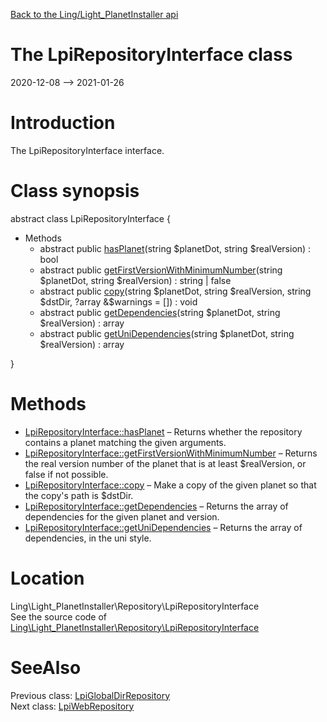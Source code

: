 [Back to the Ling/Light_PlanetInstaller api](https://github.com/lingtalfi/Light_PlanetInstaller/blob/master/doc/api/Ling/Light_PlanetInstaller.md)



The LpiRepositoryInterface class
================
2020-12-08 --> 2021-01-26






Introduction
============

The LpiRepositoryInterface interface.



Class synopsis
==============


abstract class <span class="pl-k">LpiRepositoryInterface</span>  {

- Methods
    - abstract public [hasPlanet](https://github.com/lingtalfi/Light_PlanetInstaller/blob/master/doc/api/Ling/Light_PlanetInstaller/Repository/LpiRepositoryInterface/hasPlanet.md)(string $planetDot, string $realVersion) : bool
    - abstract public [getFirstVersionWithMinimumNumber](https://github.com/lingtalfi/Light_PlanetInstaller/blob/master/doc/api/Ling/Light_PlanetInstaller/Repository/LpiRepositoryInterface/getFirstVersionWithMinimumNumber.md)(string $planetDot, string $realVersion) : string | false
    - abstract public [copy](https://github.com/lingtalfi/Light_PlanetInstaller/blob/master/doc/api/Ling/Light_PlanetInstaller/Repository/LpiRepositoryInterface/copy.md)(string $planetDot, string $realVersion, string $dstDir, ?array &$warnings = []) : void
    - abstract public [getDependencies](https://github.com/lingtalfi/Light_PlanetInstaller/blob/master/doc/api/Ling/Light_PlanetInstaller/Repository/LpiRepositoryInterface/getDependencies.md)(string $planetDot, string $realVersion) : array
    - abstract public [getUniDependencies](https://github.com/lingtalfi/Light_PlanetInstaller/blob/master/doc/api/Ling/Light_PlanetInstaller/Repository/LpiRepositoryInterface/getUniDependencies.md)(string $planetDot, string $realVersion) : array

}






Methods
==============

- [LpiRepositoryInterface::hasPlanet](https://github.com/lingtalfi/Light_PlanetInstaller/blob/master/doc/api/Ling/Light_PlanetInstaller/Repository/LpiRepositoryInterface/hasPlanet.md) &ndash; Returns whether the repository contains a planet matching the given arguments.
- [LpiRepositoryInterface::getFirstVersionWithMinimumNumber](https://github.com/lingtalfi/Light_PlanetInstaller/blob/master/doc/api/Ling/Light_PlanetInstaller/Repository/LpiRepositoryInterface/getFirstVersionWithMinimumNumber.md) &ndash; Returns the real version number of the planet that is at least $realVersion, or false if not possible.
- [LpiRepositoryInterface::copy](https://github.com/lingtalfi/Light_PlanetInstaller/blob/master/doc/api/Ling/Light_PlanetInstaller/Repository/LpiRepositoryInterface/copy.md) &ndash; Make a copy of the given planet so that the copy's path is $dstDir.
- [LpiRepositoryInterface::getDependencies](https://github.com/lingtalfi/Light_PlanetInstaller/blob/master/doc/api/Ling/Light_PlanetInstaller/Repository/LpiRepositoryInterface/getDependencies.md) &ndash; Returns the array of dependencies for the given planet and version.
- [LpiRepositoryInterface::getUniDependencies](https://github.com/lingtalfi/Light_PlanetInstaller/blob/master/doc/api/Ling/Light_PlanetInstaller/Repository/LpiRepositoryInterface/getUniDependencies.md) &ndash; Returns the array of dependencies, in the uni style.





Location
=============
Ling\Light_PlanetInstaller\Repository\LpiRepositoryInterface<br>
See the source code of [Ling\Light_PlanetInstaller\Repository\LpiRepositoryInterface](https://github.com/lingtalfi/Light_PlanetInstaller/blob/master/Repository/LpiRepositoryInterface.php)



SeeAlso
==============
Previous class: [LpiGlobalDirRepository](https://github.com/lingtalfi/Light_PlanetInstaller/blob/master/doc/api/Ling/Light_PlanetInstaller/Repository/LpiGlobalDirRepository.md)<br>Next class: [LpiWebRepository](https://github.com/lingtalfi/Light_PlanetInstaller/blob/master/doc/api/Ling/Light_PlanetInstaller/Repository/LpiWebRepository.md)<br>
